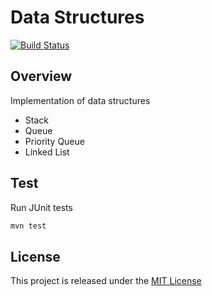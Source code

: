 # Data Structures
[![Build Status](https://travis-ci.org/nmuzychuk/data-structures.svg?branch=master)](https://travis-ci.org/nmuzychuk/data-structures)

## Overview
Implementation of data structures
- Stack
- Queue
- Priority Queue
- Linked List

## Test
Run JUnit tests
```bash
mvn test
```

## License
This project is released under the [MIT License](LICENSE.txt)
